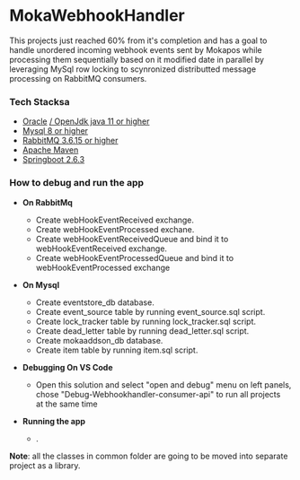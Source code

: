 # MokaWebhookHandler

This projects just reached 60% from it's completion and has a goal to handle unordered incoming webhook events sent by Mokapos while processing them sequentially based on it modified date in parallel by leveraging MySql row locking to scynronized distributted message processing on RabbitMQ consumers.

### Tech Stacksa

* [Oracle](https://www.oracle.com/java/technologies/downloads/) [ / OpenJdk java 11 or higher](https://openjdk.java.net)
* [Mysql 8 or higher](https://www.mysql.com)
* [RabbitMQ 3.6.15 or higher](https://www.rabbitmq.com)
* [Apache Maven](https://maven.apache.org)
* [Springboot 2.6.3](https://spring.io/projects/spring-boot)

### How to debug and run the app

* **On RabbitMq**

    * Create webHookEventReceived exchange.
    * Create webHookEventProcessed exchane.
    * Create webHookEventReceivedQueue and bind it to webHookEventReceived exchange.
    * Create webHookEventProcessedQueue and bind it to webHookEventProcessed exchange
    
* **On Mysql**

    * Create eventstore\_db database.
    * Create event_source table by running event\_source.sql script.
    * Create lock_tracker table by running lock\_tracker.sql script.
    * Create dead_letter table by running dead\_letter.sql script.      
    * Create mokaaddson\_db database.
    * Create item table by running item.sql script.
    
* **Debugging On VS Code**

    * Open this solution and select "open and debug" menu on left panels, chose "Debug-Webhookhandler-consumer-api" to run all projects  
      at the same time
    
* **Running the app**
    * .

**Note**: all the classes in common folder are going to be moved into separate project as a library.
